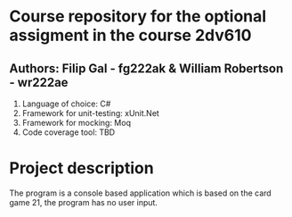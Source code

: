 # Course repository for the optional assigment in the course 2dv610

## Authors: Filip Gal - fg222ak & William Robertson - wr222ae

1. Language of choice: C#
2. Framework for unit-testing: xUnit.Net
3. Framework for mocking: Moq
4. Code coverage tool: TBD

# Project description

The program is a console based application which is based on the card game 21, the program has no user input.